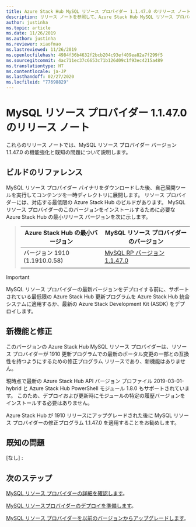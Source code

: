```yaml
---
title: Azure Stack Hub MySQL リソース プロバイダー 1.1.47.0 のリリース ノート
description: リリース ノートを参照して、Azure Stack Hub MySQL リソース プロバイダー 1.1.47.0 更新プログラムの新機能を確認してください。
author: justinha
ms.topic: article
ms.date: 11/26/2019
ms.author: justinha
ms.reviewer: xiaofmao
ms.lastreviewed: 11/26/2019
ms.openlocfilehash: 4984f36b4632f2bcb204c93ef409ea82a7f299f5
ms.sourcegitcommit: 4ac711ec37c6653c71b126d09c1f93ec4215a489
ms.translationtype: HT
ms.contentlocale: ja-JP
ms.lasthandoff: 02/27/2020
ms.locfileid: "77698829"
---
```

# <a name="mysql-resource-provider-11470-release-notes"></a>MySQL リソース プロバイダー 1.1.47.0 のリリース ノート

これらのリリース ノートでは、MySQL リソース プロバイダー バージョン 1.1.47.0 の機能強化と既知の問題について説明します。

## <a name="build-reference"></a>ビルドのリファレンス
MySQL リソース プロバイダー バイナリをダウンロードした後、自己展開ツールを実行してコンテンツを一時ディレクトリに展開します。 リソース プロバイダーには、対応する最低限の Azure Stack Hub のビルドがあります。 MySQL リソース プロバイダーのこのバージョンをインストールするために必要な Azure Stack Hub の最小リリース バージョンを次に示します。

> |Azure Stack Hub の最小バージョン|MySQL リソース プロバイダーのバージョン|
> |-----|-----|
> |バージョン 1910 (1.1910.0.58)|[MySQL RP バージョン 1.1.47.0](https://aka.ms/azurestackmysqlrp11470)|  
> |     |     |

> [!IMPORTANT]
> MySQL リソース プロバイダーの最新バージョンをデプロイする前に、サポートされている最低限の Azure Stack Hub 更新プログラムを Azure Stack Hub 統合システムに適用するか、最新の Azure Stack Development Kit (ASDK) をデプロイします。

## <a name="new-features-and-fixes"></a>新機能と修正

このバージョンの Azure Stack Hub MySQL リソース プロバイダーは、リソース プロバイダーが 1910 更新プログラムでの最新のポータル変更の一部との互換性を持つようにするための修正プログラム リリースであり、新機能はありません。

現時点で最新の Azure Stack Hub API バージョン プロファイル 2019-03-01-hybrid と Azure Stack Hub PowerShell モジュール 1.8.0 もサポートされています。 このため、デプロイおよび更新時にモジュールの特定の履歴バージョンをインストールする必要はありません。

Azure Stack Hub が 1910 リリースにアップグレードされた後に MySQL リソース プロバイダーの修正プログラム 1.1.47.0 を適用することをお勧めします。

## <a name="known-issues"></a>既知の問題

[なし] :

## <a name="next-steps"></a>次のステップ
[MySQL リソース プロバイダーの詳細を確認します](azure-stack-mysql-resource-provider.md)。

[MySQL リソースプロバイダーのデプロイを準備します](azure-stack-mysql-resource-provider-deploy.md#prerequisites)。

[MySQL リソース プロバイダーを以前のバージョンからアップグレードします](azure-stack-mysql-resource-provider-update.md)。 
